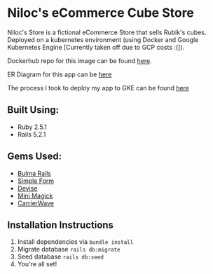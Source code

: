 # Niloc's eCommerce Cube Store

Niloc's Store is a fictional eCommerce Store that sells Rubik's cubes. Deployed on a kubernetes environment (using Docker and Google Kubernetes Engine [Currently taken off due to GCP costs :(]).

Dockerhub repo for this image can be found [here](https://hub.docker.com/r/colinrc827/nilocsstore/).

ER Diagram for this app can be [here](https://drive.google.com/file/d/1PCxktd3XFryh5aOdfn9VTInOXmhSZZZ-/view?usp=sharing)

The process I took to deploy my app to GKE can be found [here](https://docs.google.com/document/d/1A7EeWRUuFsKUbUKpg2tZu5dd8aPDEJSsvMyyPmQv6MY/edit?usp=sharing)

## Built Using:
* Ruby 2.5.1
* Rails 5.2.1

## Gems Used:
* [Bulma Rails](https://github.com/jgthms/bulma)
* [Simple Form](https://github.com/plataformatec/simple_form)
* [Devise](https://github.com/plataformatec/devise) 
* [Mini Magick](https://github.com/minimagick/minimagick)
* [CarrierWave](https://github.com/carrierwaveuploader/carrierwave)

## Installation Instructions

1. Install dependencies via `bundle install`
2. Migrate database `rails db:migrate`
3. Seed database `rails db:seed`
4. You're all set!

